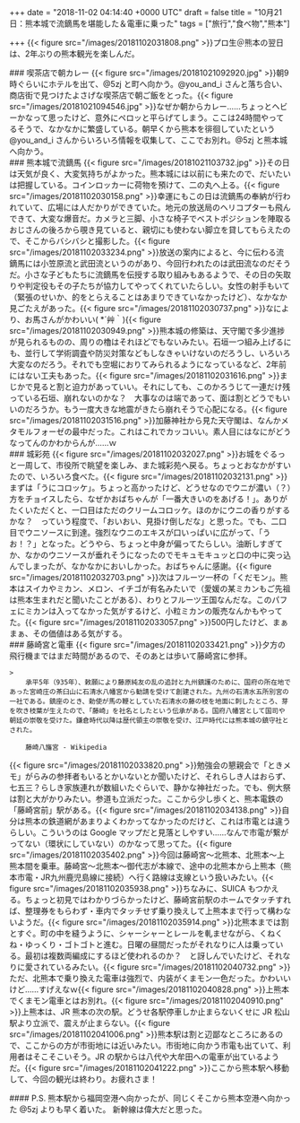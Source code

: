 
+++
date = "2018-11-02 04:14:40 +0000 UTC"
draft = false
title = "10月21日：熊本城で流鏑馬を堪能した＆電車に乗った"
tags = ["旅行","食べ物","熊本"]

+++
{{< figure src="/images/20181102031808.png"  >}}プロ生＠熊本の翌日は、2年ぶりの熊本観光を楽しんだ。

<div class="section">
    ### 喫茶店で朝カレー
    {{< figure src="/images/20181021092920.jpg"  >}}朝9時ぐらいにホテルを出て、@5zj と町へ向かう。@you_and_i さんと落ち合い、商店街で見つけたよさげな喫茶店で朝ご飯をとった。{{< figure src="/images/20181021094546.jpg"  >}}なぜか朝からカレー……ちょっとヘビーかなって思ったけど、意外にペロッと平らげてしまう。ここは24時間やってるそうで、なかなかに繁盛している。朝早くから熊本を徘徊していたという @you_and_i さんからいろいろ情報を収集して、ここでお別れ。@5zj と熊本城へ向かう。

</div>
<div class="section">
    ### 熊本城で流鏑馬
    {{< figure src="/images/20181021103732.jpg"  >}}その日は天気が良く、大変気持ちがよかった。熊本城には以前にも来たので、だいたいは把握している。コインロッカーに荷物を預けて、二の丸へ上る。{{< figure src="/images/20181102030158.png"  >}}幸運にもこの日は流鏑馬の奉納が行われていて、広場には人だかりができていた。地元の放送局のヘリコプターも飛んできて、大変な爆音だ。カメラと三脚、小さな椅子でベストポジションを陣取るおじさんの後ろから覗き見ていると、親切にも使わない脚立を貸してもらえたので、そこからバシバシと撮影した。{{< figure src="/images/20181102033234.png"  >}}放送の案内によると、今に伝わる流鏑馬には小笠原流と武田流というのがあり、今回行われたのは武田流なのだそうだ。小さな子どもたちに流鏑馬を伝授する取り組みもあるようで、その日の矢取りや判定役もその子たちが協力してやってくれていたらしい。女性の射手もいて（緊張のせいか、的をとらえることはあまりできていなかったけど）、なかなか見ごたえがあった。{{< figure src="/images/20181102030737.png"  >}}なにより、お馬さんがかわいい( *´艸｀){{< figure src="/images/20181102030949.png"  >}}熊本城の修築は、天守閣で多少進捗が見られるものの、周りの櫓はそれほどでもないみたい。石垣一つ組み上げるにも、並行して学術調査や防災対策などもしなきゃいけないのだろうし、いろいろ大変なのだろう。それでも空堀におりてみられるようになっているなど、2年前にはない工夫もあった。{{< figure src="/images/20181102031616.png"  >}}まじかで見ると割と迫力があっていい。それにしても、このかろうじて一連だけ残っている石垣、崩れないのかな？　大事なのは端であって、面は割とどうでもいいのだろうか。もう一度大きな地震がきたら崩れそうで心配になる。{{< figure src="/images/20181102031516.png"  >}}加藤神社から見た天守閣は、なんかメタモルフォーゼの最中だった。これはこれでカッコいい。素人目にはなにがどうなってんのかわからんが……ｗ

</div>
<div class="section">
    ### 城彩苑
    {{< figure src="/images/20181102032027.png"  >}}お城をぐるっと一周して、市役所で眺望を楽しみ、また城彩苑へ戻る。ちょっとおなかがすいたので、いろいろ食べた。{{< figure src="/images/20181102032131.png"  >}}まずは「うにコロッケ」。ちょっと高かったけど、どうせなのでウニが濃い（？）方をチョイスしたら、なぜかおばちゃんが「一番大きいのをあげる！」。ありがたくいただくと、一口目はただのクリームコロッケ。ほのかにウニの香りがするかな？　っていう程度で、「おいおい、見掛け倒しだな」と思った。でも、二口目でウニソースに到達。強烈なウニのエキスが口いっぱいに広がって、「うお！？」となった。どうやら、ちょっと中身が偏ってたらしい。油断しすぎてか、なかのウニソースが垂れそうになったのでモキュモキュッと口の中に突っ込んでしまったが、なかなかにおいしかった。おばちゃんに感謝。{{< figure src="/images/20181102032703.png"  >}}次はフルーツ一杯の「くだモン」。熊本はスイカやミカン、メロン、イチゴが有名みたいで（愛媛の某ミカンもご先祖は熊本生まれだと聞いたことがある）、わりとフルーツ王国なんだな。このパフェにミカンは入ってなかった気がするけど、小粒ミカンの販売なんかもやってた。{{< figure src="/images/20181102033057.png"  >}}500円したけど、まぁまぁ、その価値はある気がする。

</div>
<div class="section">
    ### 藤崎宮と電車
    {{< figure src="/images/20181102033421.png"  >}}夕方の飛行機まではまだ時間があるので、そのあとは歩いて藤崎宮に参拝。

    >
        承平5年（935年）、敕願により藤原純友の乱の追討と九州鎮護のために、国府の所在地であった宮崎庄の茶臼山に石清水八幡宮から勧請を受けて創建された。九州の石清水五所別宮の一社である。鎮座のとき、勅使が馬の鞭としていた石清水の藤の枝を地面に刺したところ、芽を吹き枝葉が生えたので、「藤崎」を社名としたという伝承がある。国府八幡宮として国司や朝廷の崇敬を受けた。鎌倉時代以降は歴代領主の崇敬を受け、江戸時代には熊本城の鎮守社とされた。

        藤崎八旛宮 - Wikipedia
    
{{< figure src="/images/20181102033820.png"  >}}勉強会の懇親会で「ときメモ」がらみの参拝者もいるとかいないとか聞いたけど、それらしき人はおらず、七五三？らしき家族連れが数組いたぐらいで、静かな神社だった。でも、例大祭は割と大がかりみたい。参道も立派だった。ここから少し歩くと、熊本電鉄の「藤崎宮前」駅がある。{{< figure src="/images/20181102034138.png"  >}}自分は熊本の鉄道網があまりよくわかってなかったのだけど、これは市電とは違うらしい。こういうのは Google マップだと見落としやすい……なんで市電が繋がってない（環状にしていない）のかなって思ってた。{{< figure src="/images/20181102035402.png"  >}}今回は藤崎宮～北熊本、北熊本～上熊本間を乗車。藤崎宮～北熊本～御代志が本線で、途中の北熊本から上熊本（熊本市電・JR九州鹿児島線に接続）へ行く路線は支線という扱いみたい。{{< figure src="/images/20181102035938.png"  >}}ちなみに、SUICA もつかえる。ちょっと初見ではわかりづらかったけど、藤崎宮前駅のホームでタッチすれば、整理券をもらわず・車内でタッチせず乗り換えして上熊本まで行って構わないようだ。{{< figure src="/images/20181102035914.png"  >}}北熊本までは割とすぐ。町の中を縫うように、シャーシャーとレールを軋ませながら、くねくね・ゆっくり・ゴトゴトと進む。日曜の昼間だったがそれなりに人は乗っている。最初は複数両編成にするほど使われるのか？　と訝しんでいたけど、それなりに愛されているみたい。{{< figure src="/images/20181102040732.png"  >}}ただ、北熊本で乗り換えた電車は強烈で、内装がくまモン一色だった。かわいいけど……すげえなｗ{{< figure src="/images/20181102040828.png"  >}}上熊本でくまモン電車とはお別れ。{{< figure src="/images/20181102040910.png"  >}}上熊本は、JR 熊本の次の駅。どうせ各駅停車しか止まらないくせに JR 松山駅より立派で、震えが止まらない。{{< figure src="/images/20181102041006.png"  >}}熊本駅は割と辺鄙なところにあるので、ここからの方が市街地には近いみたい。市街地に向かう市電も出ていて、利用者はそこそこいそう。JR の駅からは八代や大牟田への電車が出ているようだ。{{< figure src="/images/20181102041222.png"  >}}ここから熊本駅へ移動して、今回の観光は終わり。お疲れさま！

<div class="section">
    #### P.S.
    熊本駅から福岡空港へ向かったが、同じくそこから熊本空港へ向かった @5zj よりも早く着いた。 新幹線は偉大だと思った。

</div>
</div>

